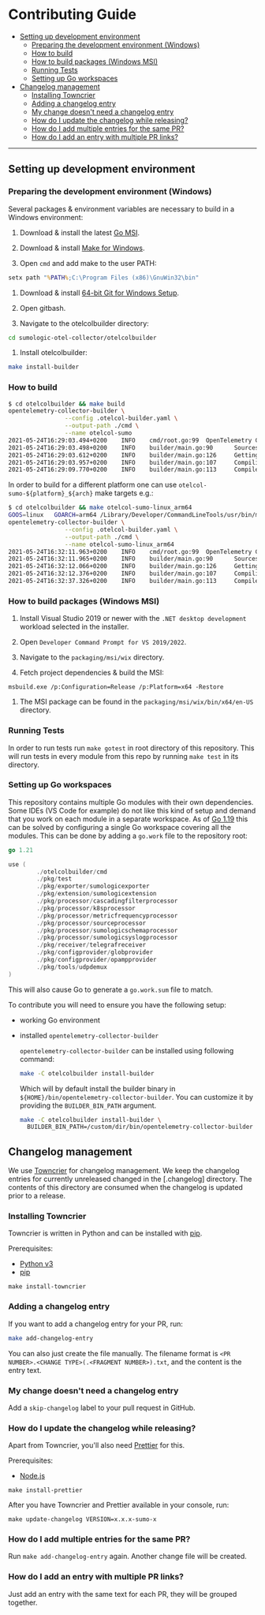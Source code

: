 # Contributing Guide

- [Setting up development environment](#setting-up-development-environment)
  - [Preparing the development environment (Windows)](#preparing-the-development-environment-windows)
  - [How to build](#how-to-build)
  - [How to build packages (Windows MSI)](#how-to-build-packages-windows-msi)
  - [Running Tests](#running-tests)
  - [Setting up Go workspaces](#setting-up-go-workspaces)
- [Changelog management](#changelog-management)
  - [Installing Towncrier](#installing-towncrier)
  - [Adding a changelog entry](#adding-a-changelog-entry)
  - [My change doesn't need a changelog entry](#my-change-doesnt-need-a-changelog-entry)
  - [How do I update the changelog while releasing?](#how-do-i-update-the-changelog-while-releasing)
  - [How do I add multiple entries for the same PR?](#how-do-i-add-multiple-entries-for-the-same-pr)
  - [How do I add an entry with multiple PR links?](#how-do-i-add-an-entry-with-multiple-pr-links)

---

## Setting up development environment

### Preparing the development environment (Windows)

Several packages & environment variables are necessary to build in a Windows
environment:

1. Download & install the latest [Go MSI][go-msi].

1. Download & install [Make for Windows][make-for-windows].

1. Open `cmd` and add make to the user PATH:

  ```bat
  setx path "%PATH%;C:\Program Files (x86)\GnuWin32\bin"
  ```

1. Download & install [64-bit Git for Windows Setup][git-for-windows].

1. Open gitbash.

1. Navigate to the otelcolbuilder directory:

  ```bash
  cd sumologic-otel-collector/otelcolbuilder
  ```

1. Install otelcolbuilder:

  ```bash
  make install-builder
  ```

### How to build

```bash
$ cd otelcolbuilder && make build
opentelemetry-collector-builder \
                --config .otelcol-builder.yaml \
                --output-path ./cmd \
                --name otelcol-sumo
2021-05-24T16:29:03.494+0200    INFO    cmd/root.go:99  OpenTelemetry Collector distribution builder    {"version": "dev", "date": "unknown"}
2021-05-24T16:29:03.498+0200    INFO    builder/main.go:90      Sources created {"path": "./cmd"}
2021-05-24T16:29:03.612+0200    INFO    builder/main.go:126     Getting go modules
2021-05-24T16:29:03.957+0200    INFO    builder/main.go:107     Compiling
2021-05-24T16:29:09.770+0200    INFO    builder/main.go:113     Compiled        {"binary": "./cmd/otelcol-sumo"}
```

In order to build for a different platform one can use `otelcol-sumo-${platform}_${arch}`
make targets e.g.:

```bash
$ cd otelcolbuilder && make otelcol-sumo-linux_arm64
GOOS=linux   GOARCH=arm64 /Library/Developer/CommandLineTools/usr/bin/make build BINARY_NAME=otelcol-sumo-linux_arm64
opentelemetry-collector-builder \
                --config .otelcol-builder.yaml \
                --output-path ./cmd \
                --name otelcol-sumo-linux_arm64
2021-05-24T16:32:11.963+0200    INFO    cmd/root.go:99  OpenTelemetry Collector distribution builder    {"version": "dev", "date": "unknown"}
2021-05-24T16:32:11.965+0200    INFO    builder/main.go:90      Sources created {"path": "./cmd"}
2021-05-24T16:32:12.066+0200    INFO    builder/main.go:126     Getting go modules
2021-05-24T16:32:12.376+0200    INFO    builder/main.go:107     Compiling
2021-05-24T16:32:37.326+0200    INFO    builder/main.go:113     Compiled        {"binary": "./cmd/otelcol-sumo-linux_arm64"}
```

### How to build packages (Windows MSI)

1. Install Visual Studio 2019 or newer with the  `.NET desktop development`
   workload selected in the installer.

1. Open `Developer Command Prompt for VS 2019/2022`.

1. Navigate to the `packaging/msi/wix` directory.

1. Fetch project dependencies & build the MSI:

  ```
  msbuild.exe /p:Configuration=Release /p:Platform=x64 -Restore
  ```

1. The MSI package can be found in the `packaging/msi/wix/bin/x64/en-US`
   directory.

### Running Tests

In order to run tests run `make gotest` in root directory of this repository.
This will run tests in every module from this repo by running `make test` in its
directory.

### Setting up Go workspaces

This repository contains multiple Go modules with their own dependencies. Some IDEs
(VS Code for example) do not like this kind of setup and demand that you work on each
module in a separate workspace. As of [Go 1.19](https://tip.golang.org/doc/go1.19#go-work)
this can be solved by configuring a single Go workspace covering all the modules.
This can be done by adding a `go.work` file to the repository root:

```go
go 1.21

use (
        ./otelcolbuilder/cmd
        ./pkg/test
        ./pkg/exporter/sumologicexporter
        ./pkg/extension/sumologicextension
        ./pkg/processor/cascadingfilterprocessor
        ./pkg/processor/k8sprocessor
        ./pkg/processor/metricfrequencyprocessor
        ./pkg/processor/sourceprocessor
        ./pkg/processor/sumologicschemaprocessor
        ./pkg/processor/sumologicsyslogprocessor
        ./pkg/receiver/telegrafreceiver
        ./pkg/configprovider/globprovider
        ./pkg/configprovider/opampprovider
        ./pkg/tools/udpdemux
)
```

This will also cause Go to generate a `go.work.sum` file to match.

To contribute you will need to ensure you have the following setup:

- working Go environment
- installed `opentelemetry-collector-builder`

  `opentelemetry-collector-builder` can be installed using following command:

  ```bash
  make -C otelcolbuilder install-builder
  ```

  Which will by default install the builder binary in `${HOME}/bin/opentelemetry-collector-builder`.
  You can customize it by providing the `BUILDER_BIN_PATH` argument.

  ```bash
  make -C otelcolbuilder install-builder \
    BUILDER_BIN_PATH=/custom/dir/bin/opentelemetry-collector-builder
  ```

[go-msi]: https://go.dev/dl/
[make-for-windows]: https://gnuwin32.sourceforge.net/downlinks/make.php
[git-for-windows]: https://git-scm.com/download/win

## Changelog management

We use [Towncrier](https://towncrier.readthedocs.io) for changelog management. We keep the changelog entries for currently unreleased
changed in the [.changelog] directory. The contents of this directory are consumed when the changelog is updated prior to a release.

### Installing Towncrier

Towncrier is written in Python and can be installed with [pip](https://pypi.org/project/pip/).

Prerequisites:

- [Python v3](https://www.python.org/)
- [pip](https://pypi.org/project/pip/)

```shell
make install-towncrier
```

### Adding a changelog entry

If you want to add a changelog entry for your PR, run:

```bash
make add-changelog-entry
```

You can also just create the file manually. The filename format is `<PR NUMBER>.<CHANGE TYPE>(.<FRAGMENT NUMBER>).txt`, and the content is
the entry text.

### My change doesn't need a changelog entry

Add a `skip-changelog` label to your pull request in GitHub.

### How do I update the changelog while releasing?

Apart from Towncrier, you'll also need [Prettier](https://prettier.io/) for this.

Prerequisites:

- [Node.js](https://nodejs.org/)

```shell
make install-prettier
```

After you have Towncrier and Prettier available in your console, run:

```shell
make update-changelog VERSION=x.x.x-sumo-x
```

### How do I add multiple entries for the same PR?

Run `make add-changelog-entry` again. Another change file will be created.

### How do I add an entry with multiple PR links?

Just add an entry with the same text for each PR, they will be grouped together.
